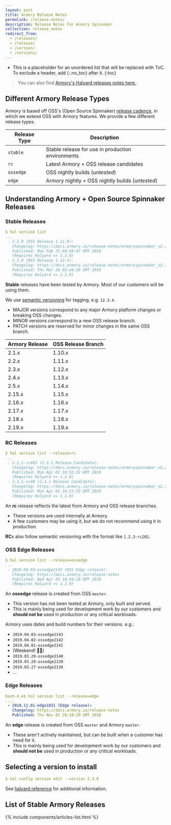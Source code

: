 ```yaml
---
layout: post
title: Armory Release Notes
permalink: /release-notes/
description: Release Notes For Armory Spinnaker
collection: release_notes
redirect_from:
  - /releases/
  - /release/
  - /version/
  - /versions/
---
```

* This is a placeholder for an unordered list that will be replaced with ToC. To exclude a header, add {:.no_toc} after it.
{:toc}

> You can also find [Armory's Halyard releases notes here.](https://docs.armory.io/halyard-release-notes/).

## Different Armory Release Types
Armory is based off OSS's (Open Source Spinnaker) [release cadence](https://www.spinnaker.io/community/releases/release-cadence), in which we extend OSS with Armory features. We provide a few different release types.

| Release Type | Description                                       |
| ------------ | ------------------------------------------------- |
| `stable`     | Stable release for use in production environments |
| `rc`         | Latest Armory + OSS release candidates            |
| `ossedge`    | OSS nightly builds (_untested_)                   |
| `edge`       | Armory nightly + OSS nightly builds (_untested_)  |


## Understanding Armory + Open Source Spinnaker Releases
### Stable Releases
```yml
$ hal version list
...
 - 2.2.0 (OSS Release 1.11.9):
   Changelog: https://docs.armory.io/release-notes/armoryspinnaker_v2.2.0/
   Published: Mon Feb 25 04:58:47 GMT 2019
   (Requires Halyard >= 1.2.0)
 - 2.3.0 (OSS Release 1.12.x):
   Changelog: https://docs.armory.io/release-notes/armoryspinnaker_v2.3.0/
   Published: Thu Mar 28 03:44:19 GMT 2019
   (Requires Halyard >= 1.2.0)
```
**Stable** releases have been tested by Armory. Most of our customers will be using them.

We use [semantic versioning](https://semver.org/) for tagging, e.g. `12.3.4`.
- MAJOR versions correspond to any major Armory platform changes or breaking OSS changes.
- MINOR versions correspond to a new OSS release branch.
- PATCH versions are reserved for minor changes in the same OSS branch.

| Armory Release | OSS Release Branch |
| -------------- | -----------        |
| 2.1.x          | 1.10.x             |
| 2.2.x          | 1.11.x             |
| 2.3.x          | 1.12.x             |
| 2.4.x          | 1.13.x             |
| 2.5.x          | 1.14.x             |
| 2.15.x         | 1.15.x             |
| 2.16.x         | 1.16.x             |
| 2.17.x         | 1.17.x             |
| 2.18.x         | 1.18.x             |
| 2.19.x         | 1.19.x             |


### RC Releases
```yml
$ hal version list --release=rc
...
 - 2.2.1-rc463 (2.2.1 Release Candidate):
   Changelog: https://docs.armory.io/release-notes/armoryspinnaker_v2.2.1/
   Published: Mon Apr 01 16:53:32 GMT 2019
   (Requires Halyard >= 1.2.0)
 - 2.3.1-rc40 (2.3.1 Release Candidate):
   Changelog: https://docs.armory.io/release-notes/armoryspinnaker_v2.3.1/
   Published: Mon Apr 01 16:53:33 GMT 2019
   (Requires Halyard >= 1.2.0)
```
An **rc** release reflects the latest from Armory and OSS release branches.
- These versions are used internally at Armory.
- A few customers may be using it, but we do not recommend using it in production.

<!--
- A **next rc** will be created from OSS `1.10.*`
  + This version has not been tested at Armory, only built and served.
  + A few customers may be using it, but we do not recommend using it in production.
-->


**RC**s also follow semantic versioning with the format like `1.2.3-rc202`.


### OSS Edge Releases
```yml
$ hal version list --release=ossedge
...
 - 2019.04.03-ossedge2143 (OSS Edge release):
   Changelog: https://docs.armory.io/release-notes
   Published: Wed Apr 03 18:34:18 GMT 2019
   (Requires Halyard >= 1.2.0)
```
An **ossedge** release is created from OSS `master`.
- This version has not been tested at Armory, only built and served.
- This is mainly being used for development work by our customers and **should not be** used in production or any critical workloads.

Armory uses dates and build numbers for their versions. e.g.:
- `2019.04.03-ossedge2143`
- `2019.04.02-ossedge2142`
- `2019.04.01-ossedge2141`
- (Weekend! 🎉💃)
- `2019.03.29-ossedge2140`
- `2019.03.28-ossedge2139`
- `2019.03.27-ossedge2138`
- ...

### Edge Releases
```yml
bash-4.4$ hal version list --release=edge
....
 - 2018.11.01-edge1031 (Edge release):
   Changelog: https://docs.armory.io/release-notes
   Published: Thu Nov 01 20:10:29 GMT 2018
```
An **edge** release is created from OSS `master` and Armory `master`.
- These aren't actively maintained, but can be built when a customer has need for it.
- This is mainly being used for development work by our customers and **should not be** used in production or any critical workloads.

## Selecting a version to install
```yml
$ hal config version edit --version 2.3.0
```
See [halyard reference](https://www.spinnaker.io/reference/halyard/commands/#hal-config-version-edit) for additional information.


## List of Stable Armory Releases
<div class="Post__content" itemprop="articleBody">
  {% include components/articles-list.html %}
</div>
